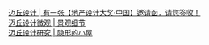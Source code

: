   
[迈丘设计 | 有一张【地产设计大奖·中国】邀请函，请您签收！](http://www.dianyue.me/archives/958/3hdq2h99ydhoqqwv/)  
[迈丘设计微观 | 景观细节](http://www.dianyue.me/archives/954/vlf5aigxirgwp2h0/)  
[迈丘设计研究 | 隐形的小屋](http://www.dianyue.me/archives/579/3dthi6cviu6jndp1/)